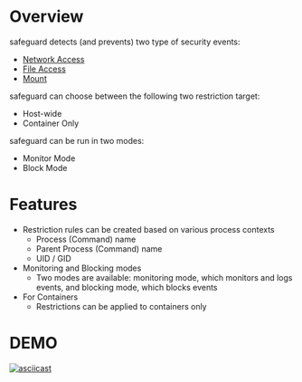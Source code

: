 # Overview

safeguard detects (and prevents) two type of security events:

- [Network Access](../configuration/network-restriction/configuration.md)
- [File Access](../configuration/file-access-restriction/configuration.md)
- [Mount](../configuration//mount-restriction/configuration.md)

safeguard can choose between the following two restriction target:

- Host-wide
- Container Only

safeguard can be run in two modes:

- Monitor Mode
- Block Mode

# Features

- Restriction rules can be created based on various process contexts
    - Process (Command) name
    - Parent Process (Command) name
    - UID / GID
- Monitoring and Blocking modes
    - Two modes are available: monitoring mode, which monitors and logs events, and blocking mode, which blocks events
- For Containers
    - Restrictions can be applied to containers only

# DEMO

[![asciicast](https://asciinema.org/a/475371.svg)](https://asciinema.org/a/475371)